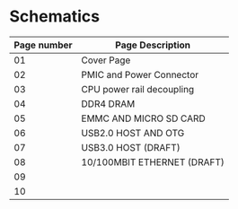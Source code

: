 # Schematics

| Page number  | Page Description  |
| ------------ | ------------ |
|  01 | Cover Page  |
| 02  | PMIC and Power Connector|
|  03 | CPU power rail decoupling  |
| 04  | DDR4 DRAM  |
| 05  | EMMC AND MICRO SD CARD  |
|  06 | USB2.0 HOST AND OTG  |
| 07  | USB3.0 HOST (DRAFT)  |
|  08 | 10/100MBIT ETHERNET (DRAFT)  |
| 09  |   |
| 10  |   |
